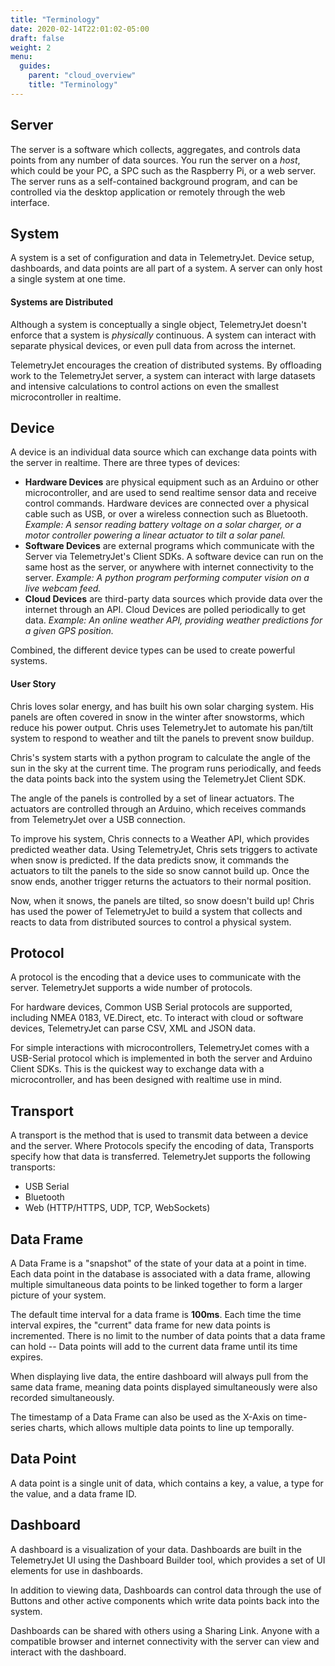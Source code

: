 ```yaml
---
title: "Terminology"
date: 2020-02-14T22:01:02-05:00
draft: false
weight: 2
menu:
  guides:
    parent: "cloud_overview"
    title: "Terminology"
---
```



## 

## Server
The server is a software which collects, aggregates, and controls data points from any number of data sources. You run the server on a _host_, which could be your PC, a SPC such as the Raspberry Pi, or a web server. The server runs as a self-contained background program, and can be controlled via the desktop application or remotely through the web interface.

## System
A system is a set of configuration and data in TelemetryJet. Device setup, dashboards, and data points are all part of a system. A server can only host a single system at one time.

<div class="bp3-callout bp3-icon-layout-auto">
<h4 class="bp3-heading">Systems are Distributed</h4>
<p>
Although a system is conceptually a single object, TelemetryJet doesn't enforce that a system is <i>physically</i> continuous. A system can interact with separate physical devices, or even pull data from across the internet.
</p>
<p>
TelemetryJet encourages the creation of distributed systems. By offloading work to the TelemetryJet server, a system can interact with large datasets and intensive calculations to control actions on even the smallest microcontroller in realtime.
</p>
</div>

## Device
A device is an individual data source which can exchange data points with the server in realtime. There are three types of devices:

- __Hardware Devices__ are physical equipment such as an Arduino or other microcontroller, and are used to send realtime sensor data and receive control commands. Hardware devices are connected over a physical cable such as USB, or over a wireless connection such as Bluetooth. _Example: A sensor reading battery voltage on a solar charger, or a motor controller powering a linear actuator to tilt a solar panel._
- __Software Devices__ are external programs which communicate with the Server via TelemetryJet's Client SDKs. A software device can run on the same host as the server, or anywhere with internet connectivity to the server. _Example: A python program performing computer vision on a live webcam feed._
- __Cloud Devices__ are third-party data sources which provide data over the internet through an API. Cloud Devices are polled periodically to get data. _Example: An online weather API, providing weather predictions for a given GPS position._


Combined, the different device types can be used to create powerful systems. 
<div class="bp3-callout bp3-icon-flash">
<h4 class="bp3-heading">User Story</h4>
<p>
Chris loves solar energy, and has built his own solar charging system. His panels are often covered in snow in the winter after snowstorms, which reduce his power output. Chris uses TelemetryJet to automate his pan/tilt system to respond to weather and tilt the panels to prevent snow buildup.
</p>
<p>
Chris's system starts with a python program to calculate the angle of the sun in the sky at the current time. The program runs periodically, and feeds the data points back into the system using the TelemetryJet Client SDK.
</p>
<p>
The angle of the panels is controlled by a set of linear actuators. The actuators are controlled through an Arduino, which receives commands from TelemetryJet over a USB connection.
</p>
<p>
To improve his system, Chris connects to a Weather API, which provides predicted weather data. Using TelemetryJet, Chris sets triggers to activate when snow is predicted. If the data predicts snow, it commands the actuators to tilt the panels to the side so snow cannot build up. Once the snow ends, another trigger returns the actuators to their normal position.
</p>
<p>
Now, when it snows, the panels are tilted, so snow doesn't build up! Chris has used the power of TelemetryJet to build a system that collects and reacts to data from distributed sources to control a physical system.
</p>
</div>

## Protocol
A protocol is the encoding that a device uses to communicate with the server. TelemetryJet supports a wide number of protocols. 

For hardware devices, Common USB Serial protocols are supported, including NMEA 0183, VE.Direct, etc. To interact with cloud or software devices, TelemetryJet can parse CSV, XML and JSON data.

For simple interactions with microcontrollers, TelemetryJet comes with a USB-Serial protocol which is implemented in both the server and Arduino Client SDKs. This is the quickest way to exchange data with a microcontroller, and has been designed with realtime use in mind.

## Transport
A transport is the method that is used to transmit data between a device and the server. Where Protocols specify the encoding of data, Transports specify how that data is transferred. TelemetryJet supports the following transports:

- USB Serial
- Bluetooth
- Web (HTTP/HTTPS, UDP, TCP, WebSockets)

## Data Frame
A Data Frame is a "snapshot" of the state of your data at a point in time. Each data point in the database is associated with a data frame, allowing multiple simultaneous data points to be linked together to form a larger picture of your system.

The default time interval for a data frame is __100ms__. Each time the time interval expires, the "current" data frame for new data points is incremented. There is no limit to the number of data points that a data frame can hold -- Data points will add to the current data frame until its time expires.

When displaying live data, the entire dashboard will always pull from the same data frame, meaning data points displayed simultaneously were also recorded simultaneously. 

The timestamp of a Data Frame can also be used as the X-Axis on time-series charts, which allows multiple data points to line up temporally.

## Data Point
A data point is a single unit of data, which contains a key, a value, a type for the value, and a data frame ID.

## Dashboard
A dashboard is a visualization of your data. Dashboards are built in the TelemetryJet UI using the Dashboard Builder tool, which provides a set of UI elements for use in dashboards.

In addition to viewing data, Dashboards can control data through the use of Buttons and other active components which write data points back into the system.

Dashboards can be shared with others using a Sharing Link. Anyone with a compatible browser and internet connectivity with the server can view and interact with the dashboard.